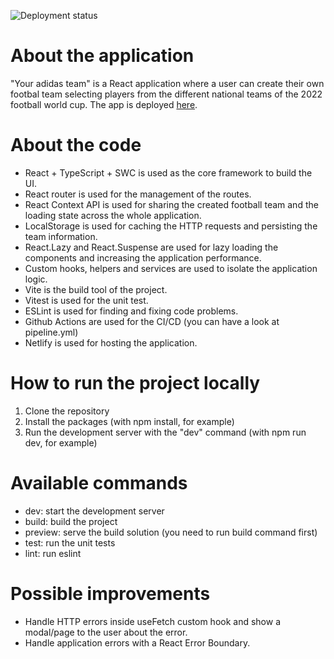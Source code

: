 ![Deployment status](https://github.com/tpimpinela/your-adidas-team/actions/workflows/pipeline.yml/badge.svg "Deployment status")

# About the application

"Your adidas team" is a React application where a user can create their own footbal team selecting players from the different national teams of the 2022 football world cup. The app is deployed <a href="https://tpimpinela-your-adidas-team.netlify.app/" target="_blank">here</a>.

# About the code

- React + TypeScript + SWC is used as the core framework to build the UI.
- React router is used for the management of the routes.
- React Context API is used for sharing the created football team and the loading state across the whole application.
- LocalStorage is used for caching the HTTP requests and persisting the team information.
- React.Lazy and React.Suspense are used for lazy loading the components and increasing the application performance.
- Custom hooks, helpers and services are used to isolate the application logic.
- Vite is the build tool of the project.
- Vitest is used for the unit test.
- ESLint is used for finding and fixing code problems.
- Github Actions are used for the CI/CD (you can have a look at pipeline.yml)
- Netlify is used for hosting the application.

# How to run the project locally

1. Clone the repository
2. Install the packages (with npm install, for example)
3. Run the development server with the "dev" command (with npm run dev, for example)

# Available commands

- dev: start the development server
- build: build the project
- preview: serve the build solution (you need to run build command first)
- test: run the unit tests
- lint: run eslint

# Possible improvements

- Handle HTTP errors inside useFetch custom hook and show a modal/page to the user about the error.
- Handle application errors with a React Error Boundary.
